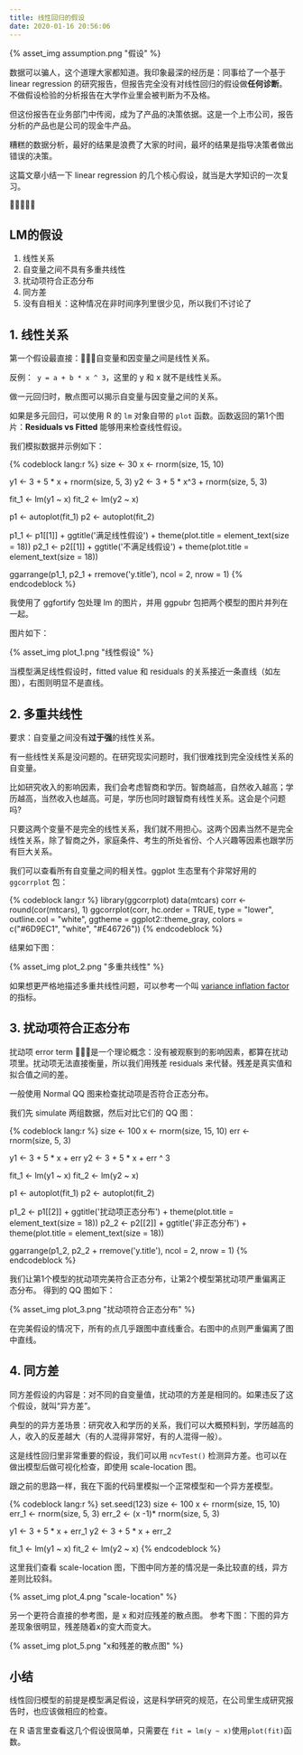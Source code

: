 ```yaml
---
title: 线性回归的假设
date: 2020-01-16 20:56:06
---
```


{% asset_img assumption.png  "假设" %}

数据可以骗人，这个道理大家都知道。我印象最深的经历是：同事给了一个基于 linear regression 的研究报告，但报告完全没有对线性回归的假设做**任何诊断**。不做假设检验的分析报告在大学作业里会被判断为不及格。

但这份报告在业务部门中传阅，成为了产品的决策依据。这是一个上市公司，报告分析的产品也是公司的现金牛产品。

糟糕的数据分析，最好的结果是浪费了大家的时间，最坏的结果是指导决策者做出错误的决策。

这篇文章小结一下 linear regression 的几个核心假设，就当是大学知识的一次复习。

<!-- more -->

## LM的假设

1. 线性关系
1. 自变量之间不具有多重共线性
1. 扰动项符合正态分布
1. 同方差
1. 没有自相关：这种情况在非时间序列里很少见，所以我们不讨论了


## 1. 线性关系

第一个假设最直接：自变量和因变量之间是线性关系。

反例：` y = a + b * x ^ 3`，这里的 y 和 x 就不是线性关系。

做一元回归时，散点图可以揭示自变量与因变量之间的关系。

如果是多元回归，可以使用 R 的 `lm` 对象自带的 `plot` 函数。函数返回的第1个图片：**Residuals vs Fitted** 能够用来检查线性假设。

我们模拟数据并示例如下：

{% codeblock lang:r %}
size <- 30
x <- rnorm(size, 15, 10)

y1 <- 3 + 5 * x + rnorm(size, 5, 3)
y2 <- 3 + 5 * x^3 + rnorm(size, 5, 3)

fit_1 <- lm(y1 ~ x)
fit_2 <- lm(y2 ~ x)

p1 <- autoplot(fit_1)
p2 <- autoplot(fit_2)

p1_1 <- p1[[1]] + ggtitle('满足线性假设') + theme(plot.title = element_text(size = 18))
p2_1 <- p2[[1]] + ggtitle('不满足线假设') + theme(plot.title = element_text(size = 18))

ggarrange(p1_1, p2_1 + rremove('y.title'), ncol = 2, nrow = 1)
{% endcodeblock %}

我使用了 ggfortify 包处理 lm 的图片，并用 ggpubr 包把两个模型的图片并列在一起。

图片如下：

{% asset_img plot_1.png "线性假设" %}

当模型满足线性假设时，fitted value 和 residuals 的关系接近一条直线（如左图），右图则明显不是直线。

## 2. 多重共线性

要求：自变量之间没有**过于强**的线性关系。

有一些线性关系是没问题的。在研究现实问题时，我们很难找到完全没线性关系的自变量。

比如研究收入的影响因素，我们会考虑智商和学历。智商越高，自然收入越高；学历越高，当然收入也越高。可是，学历也同时跟智商有线性关系。这会是个问题吗?

只要这两个变量不是完全的线性关系，我们就不用担心。这两个因素当然不是完全线性关系，除了智商之外，家庭条件、考生的所处省份、个人兴趣等因素也跟学历有巨大关系。

我们可以查看所有自变量之间的相关性。ggplot 生态里有个非常好用的 `ggcorrplot` 包：

{% codeblock lang:r %}
library(ggcorrplot)
data(mtcars)
corr <- round(cor(mtcars), 1)
ggcorrplot(corr, hc.order = TRUE, type = "lower",
           outline.col = "white",
           ggtheme = ggplot2::theme_gray,
           colors = c("#6D9EC1", "white", "#E46726")) 
{% endcodeblock %}

结果如下图：

{% asset_img plot_2.png "多重共线性" %}

如果想更严格地描述多重共线性问题，可以参考一个叫 [variance inflation factor](https://en.wikipedia.org/wiki/Variance_inflation_factor) 的指标。

## 3. 扰动项符合正态分布

扰动项 error term 是一个理论概念：没有被观察到的影响因素，都算在扰动项里。扰动项无法直接衡量，所以我们用残差 residuals 来代替。残差是真实值和拟合值之间的差。

一般使用 Normal QQ 图来检查扰动项是否符合正态分布。

我们先 simulate 两组数据，然后对比它们的 QQ 图：

{% codeblock lang:r %}
size <- 100
x <- rnorm(size, 15, 10)
err <- rnorm(size, 5, 3)
  
y1 <- 3 + 5 * x + err
y2 <- 3 + 5 * x + err ^ 3

fit_1 <- lm(y1 ~ x)
fit_2 <- lm(y2 ~ x)

p1 <- autoplot(fit_1)
p2 <- autoplot(fit_2)

p1_2 <- p1[[2]] + ggtitle('扰动项正态分布') + theme(plot.title = element_text(size = 18))
p2_2 <- p2[[2]] + ggtitle('非正态分布') + theme(plot.title = element_text(size = 18))

ggarrange(p1_2, p2_2 + rremove('y.title'),
           ncol = 2, nrow = 1)
{% endcodeblock %}

我们让第1个模型的扰动项完美符合正态分布，让第2个模型第扰动项严重偏离正态分布。
得到的 QQ 图如下：

{% asset_img plot_3.png "扰动项符合正态分布" %}

在完美假设的情况下，所有的点几乎跟图中直线重合。右图中的点则严重偏离了图中直线。


## 4. 同方差

同方差假设的内容是：对不同的自变量值，扰动项的方差是相同的。如果违反了这个假设，就叫“异方差”。

典型的的异方差场景：研究收入和学历的关系，我们可以大概预料到，学历越高的人，收入的反差越大（有的人混得非常好，有的人混得一般）。

这是线性回归里非常重要的假设，我们可以用 `ncvTest()` 检测异方差。也可以在做出模型后做可视化检查，即使用 scale-location 图。

跟之前的思路一样，我在下面的代码里模拟一个正常模型和一个异方差模型。

{% codeblock lang:r %}
set.seed(123)
size <- 100
x <- rnorm(size, 15, 10)
err_1 <- rnorm(size, 5, 3)
err_2 <- (x -1)* rnorm(size, 5, 3)

y1 <- 3 + 5 * x + err_1
y2 <- 3 + 5 * x + err_2

fit_1 <- lm(y1 ~ x)
fit_2 <- lm(y2 ~ x)
{% endcodeblock %}

这里我们查看 scale-location 图，下图中同方差的情况是一条比较直的线，异方差则比较斜。

{% asset_img plot_4.png "scale-location" %}

另一个更符合直接的参考图，是 x 和对应残差的散点图。
参考下图：下图的异方差现象很明显，残差随着x的变大而变大。

{% asset_img plot_5.png "x和残差的散点图" %}


## 小结

线性回归模型的前提是模型满足假设，这是科学研究的规范，在公司里生成研究报告时，也应该做相应的检查。

在 R 语言里查看这几个假设很简单，只需要在 `fit = lm(y ~ x)`使用`plot(fit)`函数。

